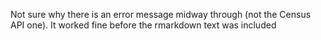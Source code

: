 
Not sure why there is an error message midway through (not the Census API one).
It worked fine before the rmarkdown text was included
